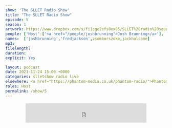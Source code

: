 ```yaml
---
show: 'The SLLET Radio Show'
title: "The SLLET Radio Show"
episode: 5
season: 1
artwork: https://www.dropbox.com/s/fi1cge2efs8xx05/SLLET%20radio%20square.png?raw=1
people: ['Host':['<a href="/people/joshbrunning">Josh Brunning</a>'], 'Guests': ['<a href="/people/fredjackson">Fred Jackson</a>','<a href="/people/zsomborszoke">Zsombor Szőke</a>',Also Featuring: ['<a href="/people/jackholcome">Jack Holcombe</a>']]]
names:  ['joshbrunning','fredjackson',zsomborszoke,jackholcome]
mp3: 
filelength: 
duration: 
explicit: Yes

layout: podcast
date: 2021-11-24 15:00 +0000
categories: slletshow radio live
elsewhere: <a href="https://phantom-media.co.uk/phantom-radio/">Phantom Media</a>
roles: Host
permalink: /show/5
---
```


<div style="text-align: center; margin: 15px 0; padding: 0"><iframe style="width: 75%; height: 60px; border: 0;" src="https://player.shoutca.st/?username=phantommedia"></iframe></div>
